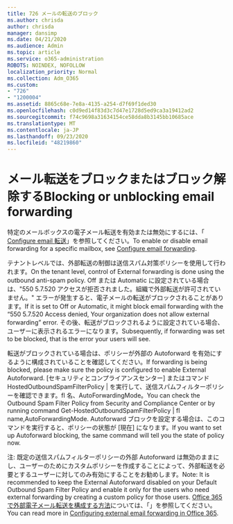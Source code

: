```yaml
---
title: 726 メールの転送のブロック
ms.author: chrisda
author: chrisda
manager: dansimp
ms.date: 04/21/2020
ms.audience: Admin
ms.topic: article
ms.service: o365-administration
ROBOTS: NOINDEX, NOFOLLOW
localization_priority: Normal
ms.collection: Adm_O365
ms.custom:
- "726"
- "1200004"
ms.assetid: 8865c68e-7e8a-4135-a254-d7f69f1ded30
ms.openlocfilehash: c0d9ed14f83d3c7d47e1728d5ed9ca3a19412ad2
ms.sourcegitcommit: f74c9698a31634154ce58dda8b3145bb10685ace
ms.translationtype: MT
ms.contentlocale: ja-JP
ms.lasthandoff: 09/23/2020
ms.locfileid: "48219860"
---
```

# <a name="blocking-or-unblocking-email-forwarding"></a><span data-ttu-id="e778f-102">メール転送をブロックまたはブロック解除する</span><span class="sxs-lookup"><span data-stu-id="e778f-102">Blocking or unblocking email forwarding</span></span>

<span data-ttu-id="e778f-103">特定のメールボックスの電子メール転送を有効または無効にするには、「 [Configure email 転送](https://docs.microsoft.com/microsoft-365/admin/email/configure-email-forwarding)」を参照してください。</span><span class="sxs-lookup"><span data-stu-id="e778f-103">To enable or disable email forwarding for a specific mailbox, see [Configure email forwarding](https://docs.microsoft.com/microsoft-365/admin/email/configure-email-forwarding).</span></span>

<span data-ttu-id="e778f-104">テナントレベルでは、外部転送の制御は送信スパム対策ポリシーを使用して行われます。</span><span class="sxs-lookup"><span data-stu-id="e778f-104">On the tenant level, control of External forwarding is done using the outbound anti-spam policy.</span></span> <span data-ttu-id="e778f-105">Off または Automatic に設定されている場合は、"550 5.7.520 アクセスが拒否されました。組織で外部転送が許可されていません。" エラーが発生すると、電子メールの転送がブロックされることがあります。</span><span class="sxs-lookup"><span data-stu-id="e778f-105">If it is set to Off or Automatic, it might block email forwarding with the “550 5.7.520 Access denied, Your organization does not allow external forwarding” error.</span></span> <span data-ttu-id="e778f-106">その後、転送がブロックされるように設定されている場合、ユーザーに表示されるエラーになります。</span><span class="sxs-lookup"><span data-stu-id="e778f-106">Subsequently, if forwarding was set to be blocked, that is the error your users will see.</span></span>

<span data-ttu-id="e778f-107">転送がブロックされている場合は、ポリシーが外部の Autoforward を有効にするように構成されていることを確認してください。</span><span class="sxs-lookup"><span data-stu-id="e778f-107">If forwarding is being blocked, please make sure the policy is configured to enable External Autoforward.</span></span> <span data-ttu-id="e778f-108">[セキュリティとコンプライアンスセンター] またはコマンド HostedOutboundSpamFilterPolicy | を実行して、送信スパムフィルターポリシーを確認できます。fl 名、AutoForwardingMode。</span><span class="sxs-lookup"><span data-stu-id="e778f-108">You can check the Outbound Spam Filter Policy from Security and Compliance Center or by running command Get-HostedOutboundSpamFilterPolicy | fl name,AutoForwardingMode.</span></span> <span data-ttu-id="e778f-109">Autoforward ブロックを設定する場合は、このコマンドを実行すると、ポリシーの状態が [現在] になります。</span><span class="sxs-lookup"><span data-stu-id="e778f-109">If you want to set up Autoforward blocking, the same command will tell you the state of policy now.</span></span>

<span data-ttu-id="e778f-110">注: 既定の送信スパムフィルターポリシーの外部 Autoforward は無効のままにし、ユーザーのためにカスタムポリシーを作成することによって、外部転送を必要とするユーザーに対してのみ有効にすることをお勧めします。</span><span class="sxs-lookup"><span data-stu-id="e778f-110">Note: It is recommended to keep the External Autoforward disabled on your Default Outbound Spam Filter Policy and enable it only for the users who need external forwarding by creating a custom policy for those users.</span></span> <span data-ttu-id="e778f-111">[Office 365 で外部電子メール転送を構成する方法](https://docs.microsoft.com/microsoft-365/security/office-365-security/external-email-forwarding)については、「」を参照してください。</span><span class="sxs-lookup"><span data-stu-id="e778f-111">You can read more in [Configuring external email forwarding in Office 365](https://docs.microsoft.com/microsoft-365/security/office-365-security/external-email-forwarding).</span></span>